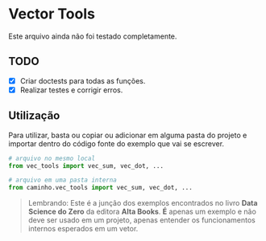 # Vector Tools

Este arquivo ainda não foi testado completamente.

## TODO
- [x] Criar doctests para todas as funções.
- [x] Realizar testes e corrigir erros.

## Utilização

Para utilizar, basta ou copiar ou adicionar em alguma pasta do projeto e importar dentro do código fonte do exemplo que vai se escrever.

```Python
# arquivo no mesmo local
from vec_tools import vec_sum, vec_dot, ...

# arquivo em uma pasta interna
from caminho.vec_tools import vec_sum, vec_dot, ...
```

> Lembrando: Este é a junção dos exemplos encontrados no livro **Data Science do Zero** da editora **Alta Books**. **É** apenas um exemplo e não deve ser usado em um projeto, apenas entender os funcionamentos internos esperados em um vetor.

